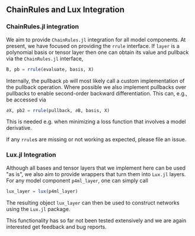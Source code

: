
## ChainRules and Lux Integration

### ChainRules.jl integration 

We aim to provide `ChainRules.jl` integration for all model components. At present, we have focused on providing the `rrule` interface. If `layer` is a polynomial basis or tensor layer then one can obtain its value and pullback via the `ChainRules.jl` interface, 
```julia 
B, pb = rrule(evaluate, basis, X)
``` 
Internally, the pullback `pb` will most likely call a custom implementation of the pullback operation. Where possible we also implement pullbacks over pullbacks to enable second-order backward differentiation. This can, e.g., be accessed via 
```julia
∂X, pb2 = rrule(pullback, ∂B, basis, X)
```
This is needed e.g. when minimizing a loss function that involves a model derivative.

If any `rrule`s are missing or not working as expected, please file an issue. 

### Lux.jl Integration

Although all bases and tensor layers that we implement here can be used "as is", we also aim to provide wrappers that turn them into `Lux.jl` layers. For any model component `p4ml_layer`, one can simply call 
```julia
lux_layer = lux(p4ml_layer)
```
The resulting object `lux_layer` can then be used to construct networks using the `Lux.jl` package. 

This functionality has so far not been tested extensively and we are again interested get feedback and bug reports.